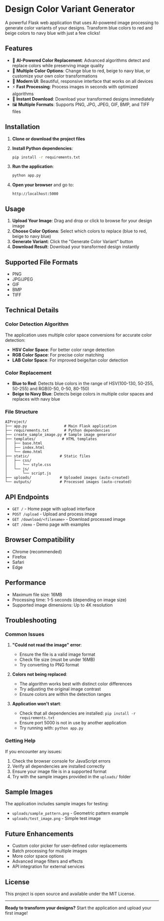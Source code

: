 # Design Color Variant Generator

A powerful Flask web application that uses AI-powered image processing to generate color variants of your designs. Transform blue colors to red and beige colors to navy blue with just a few clicks!

## Features

- 🎨 **AI-Powered Color Replacement**: Advanced algorithms detect and replace colors while preserving image quality
- 🔄 **Multiple Color Options**: Change blue to red, beige to navy blue, or customize your own color transformations
- 📱 **Modern UI**: Beautiful, responsive interface that works on all devices
- ⚡ **Fast Processing**: Process images in seconds with optimized algorithms
- 💾 **Instant Download**: Download your transformed designs immediately
- 🖼️ **Multiple Formats**: Supports PNG, JPG, JPEG, GIF, BMP, and TIFF files

## Installation

1. **Clone or download the project files**

2. **Install Python dependencies**:
   ```bash
   pip install -r requirements.txt
   ```

3. **Run the application**:
   ```bash
   python app.py
   ```

4. **Open your browser** and go to:
   ```
   http://localhost:5000
   ```

## Usage

1. **Upload Your Image**: Drag and drop or click to browse for your design image
2. **Choose Color Options**: Select which colors to replace (blue to red, beige to navy blue)
3. **Generate Variant**: Click the "Generate Color Variant" button
4. **Download Result**: Download your transformed design instantly

## Supported File Formats

- PNG
- JPG/JPEG
- GIF
- BMP
- TIFF

## Technical Details

### Color Detection Algorithm

The application uses multiple color space conversions for accurate color detection:

- **HSV Color Space**: For better color range detection
- **RGB Color Space**: For precise color matching
- **LAB Color Space**: For improved beige/tan color detection

### Color Replacement

- **Blue to Red**: Detects blue colors in the range of HSV(100-130, 50-255, 50-255) and RGB(0-50, 0-50, 80-150)
- **Beige to Navy Blue**: Detects beige colors in multiple color spaces and replaces with navy blue

### File Structure

```
AIProject/
├── app.py                 # Main Flask application
├── requirements.txt       # Python dependencies
├── create_sample_image.py # Sample image generator
├── templates/            # HTML templates
│   ├── base.html
│   ├── index.html
│   └── demo.html
├── static/              # Static files
│   ├── css/
│   │   └── style.css
│   └── js/
│       └── script.js
├── uploads/             # Uploaded images (auto-created)
└── outputs/             # Processed images (auto-created)
```

## API Endpoints

- `GET /` - Home page with upload interface
- `POST /upload` - Upload and process image
- `GET /download/<filename>` - Download processed image
- `GET /demo` - Demo page with examples

## Browser Compatibility

- Chrome (recommended)
- Firefox
- Safari
- Edge

## Performance

- Maximum file size: 16MB
- Processing time: 1-5 seconds (depending on image size)
- Supported image dimensions: Up to 4K resolution

## Troubleshooting

### Common Issues

1. **"Could not read the image" error**:
   - Ensure the file is a valid image format
   - Check file size (must be under 16MB)
   - Try converting to PNG format

2. **Colors not being replaced**:
   - The algorithm works best with distinct color differences
   - Try adjusting the original image contrast
   - Ensure colors are within the detection ranges

3. **Application won't start**:
   - Check that all dependencies are installed: `pip install -r requirements.txt`
   - Ensure port 5000 is not in use by another application
   - Try running with: `python app.py`

### Getting Help

If you encounter any issues:

1. Check the browser console for JavaScript errors
2. Verify all dependencies are installed correctly
3. Ensure your image file is in a supported format
4. Try with the sample images provided in the `uploads/` folder

## Sample Images

The application includes sample images for testing:
- `uploads/sample_pattern.png` - Geometric pattern example
- `uploads/test_image.png` - Simple test image

## Future Enhancements

- Custom color picker for user-defined color replacements
- Batch processing for multiple images
- More color space options
- Advanced image filters and effects
- API integration for external services

## License

This project is open source and available under the MIT License.

---

**Ready to transform your designs?** Start the application and upload your first image!

